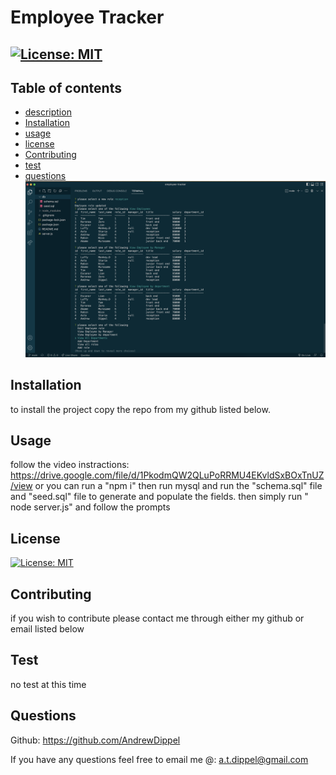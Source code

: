 # Employee Tracker
  ## [![License: MIT](https://img.shields.io/badge/License-MIT-yellow.svg)](https://opensource.org/licenses/MIT)
  ## Table of contents
* [description](#description)
* [Installation](#Installation)
* [usage](#Usage)
* [license](#License)
* [Contributing](#Contributing)
* [test](#Test)
* [questions](#Questions)
![example of tables populated by employees](assets/Screen%20Shot%202022-10-24%20at%2010.13.35%20pm.png)
## Installation
to install the project copy the repo from my github listed below.
## Usage
follow the video instractions: https://drive.google.com/file/d/1PkodmQW2QLuPoRRMU4EKvldSxBOxTnUZ/view
 or you can run a "npm i" then run mysql and run the "schema.sql" file and "seed.sql" file to generate and populate the fields. then simply run " node server.js" and follow the prompts
## License
[![License: MIT](https://img.shields.io/badge/License-MIT-yellow.svg)](https://opensource.org/licenses/MIT)
## Contributing
if you wish to contribute please contact me through either my github or email listed below
## Test
no test at this time
## Questions
Github: https://github.com/AndrewDippel

If you have any questions feel free to email me @:
a.t.dippel@gmail.com
